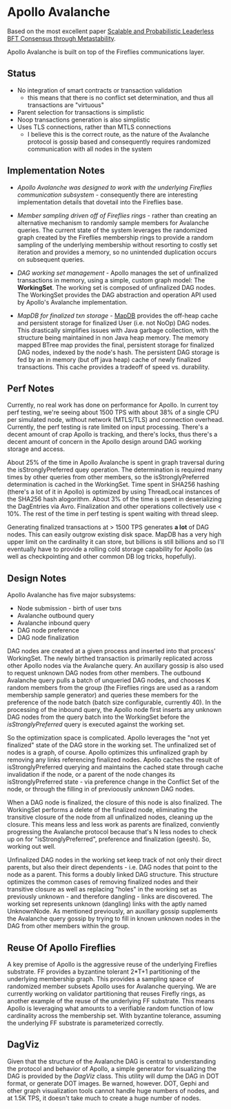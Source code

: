 # Apollo Avalanche

Based on the most excellent paper [Scalable and Probabilistic Leaderless BFT Consensus through Metastability](https://arxiv.org/abs/1906.08936).

Apollo Avalanche is built on top of the Fireflies communications layer.

## Status

* No integration of smart contracts or transaction validation
    * this means that there is no conflict set determination, and thus all transactions are "virtuous"
* Parent selection for transactions is simplistic
* Noop transactions generation is also simplistic
* Uses TLS connections, rather than MTLS connections
    * I believe this is the correct route, as the nature of the Avalanche protocol is gossip based and consequently requires randomized communication with all nodes in the system


## Implementation Notes

* _Apollo Avalanche was designed to work with the underlying Fireflies communication subsystem_ - consequently there are interesting implementation details that dovetail into the Fireflies base.  


* _Member sampling driven off of Fireflies rings_ - rather than creating an alternative mechanism to randomly sample members for Avalanche queries.  The current state of the system leverages the randomized graph created by the Fireflies membership rings to provide a random sampling of the underlying membership without resorting to costly set iteration and provides a memory, so no unintended duplication occurs on subsequent queries.

* _DAG working set management_ - Apollo manages the set of unfinalized transactions in memory, using a simple, custom graph model: The **WorkingSet**.  The working set is composed of unfinalized DAG nodes.  The WorkingSet provides the DAG abstraction and operation API used by Apollo's Avalanche implementation.


* _MapDB for finalized txn storage_ - [MapDB](https://jankotek.gitbooks.io/mapdb/content/) provides the off-heap cache and persistent storage for finalized User (i.e. not NoOp) DAG nodes.  This drastically simplifies issues with Java garbage collection, with the structure being maintained in non Java heap memory.  The memory mapped BTree map provides the final, persistent storage for finalized DAG nodes, indexed by the node's hash.  The persistent DAG storage is fed by an in memory (but off java heap) cache of newly finalized transactions.  This cache provides a tradeoff of speed vs. durability.


## Perf Notes

Currently, no real work has done on performance for Apollo.  In current toy perf testing, we're seeing about 1500 TPS with about 38% of a single CPU per simulated node, without network (MTLS/TLS) and connection overhead.  Currently, the perf testing is rate limited on input processing.  There's a decent amount of crap Apollo is tracking, and there's locks, thus there's a decent amount of concern in the Apollo design around DAG working storage and access.

About 25% of the time in Apollo Avalanche is spent in graph traversal during the isStronglyPreferred quey operation.  The determination is required many times by other queries from other members, so the isStronglyPreferred determination is cached in the WorkingSet.  Time spent in SHA256 hashing (there's a lot of it in Apollo) is optimized by using ThreadLocal instances of the SHA256 hash alogorithm.  About 3% of the time is spent in deserializing the DagEntries via Avro.  Finalization and other operations collectively use < 10%.  The rest of the time in perf testing is spent waiting with thread sleep.

Generating finalized transactions at > 1500 TPS generates **a lot** of DAG nodes.  This can easily outgrow existing disk space.  MapDB has a very high upper limit on the cardinality it can store, but billions is still billions and so I'll eventually have to provide a rolling cold storage capability for Apollo (as well as checkpointing and other common DB log tricks, hopefully).

## Design Notes

Apollo Avalanche has five major subsystems:
  * Node submission - birth of user txns
  * Avalanche outbound query
  * Avalanche inbound query
  * DAG node preference
  * DAG node finalization

DAG nodes are created at a given process and inserted into that process' WorkingSet.  The newly birthed transaction is primarily replicated across other Apollo nodes via the Avalanche query.  An auxillary gossip is also used to request unknown DAG nodes from other members.  The outbound Avalanche query pulls a batch of unqueried DAG nodes, and chooses K random members from the group (the Fireflies rings are used as a random membership sample generator) and queries these members for the preference of the node batch (batch size configurable, currently 40).  In the processing of the inbound query, the Apollo node first inserts any unknown DAG nodes from the query batch into the WorkingSet before the _isStronglyPreferred_ query is executed against the working set.


So the optimization space is complicated.  Apollo leverages the "not yet finalized" state of the DAG store in the working set.  The unfinalized set of nodes is a graph, of course.  Apollo optimizes this unfinalized graph by removing any links referencing finalized nodes.  Apollo caches the result of isStronglyPreferred querying and maintains the cached state through cache invalidation if the node, or a parent of the node changes its isStronglyPreferred state - via preference change in the Conflict Set of the node, or through the filling in of previoously _unknown_ DAG nodes.

When a DAG node is finalized, the closure of this node is also finalized. The WorkingSet performs a delete of the finalized node, eliminating the transitive closure of the node from all unfinalized nodes, cleaning up the closure.  This means less and less work as parents are finalized, conviently progressing the Avalanche protocol because that's N less nodes to check up on for "isStronglyPreferred", preference and finalization (geesh).  So, working out well.

Unfinalized DAG nodes in the working set keep track of not only their direct parents, but also their direct dependents - i.e. DAG nodes that point to the node as a parent.  This forms a doubly linked DAG structure.  This structure optimizes the common cases of removing finalized nodes and their transitive closure as well as replacing "holes" in the working set as previously unknown - and therefore dangling - links are discovered.  The working set represents unknown (dangling) links with the aptly named UnknownNode.  As mentioned previously, an auxillary gossip supplements the Avalanche query gossip by trying to fill in known unknown nodes in the DAG from other members within the group. 

## Reuse Of Apollo Fireflies

A key premise of Apollo is the aggressive reuse of the underlying Fireflies substrate.  FF provides a byzantine tolerant 2*T+1 partitioning of the underlying membership graph.  This provides a sampling space of randomized member subsets Apollo uses for Avalanche querying.  We are currently working on validator partitioning that reuses Firefly rings, as another example of the reuse of the underlying FF substrate.  This means Apollo is leveraging what amounts to a verifiable random function of low cardinality across the membership set.  With byzantine tolerance, assuming the underlying FF substrate is parameterized correctly.

## DagViz

Given that the structure of the Avalanche DAG is central to understanding the protocol and behavior of Apollo, a simple generator for visualizing the DAG is provided by the _DagViz_ class.  This utility will dump the DAG in DOT format, or generate DOT images.  Be warned, however.  DOT, Gephi and other graph visualization tools cannot handle huge numbers of nodes, and at 1.5K TPS, it doesn't take much to create a huge number of nodes.

